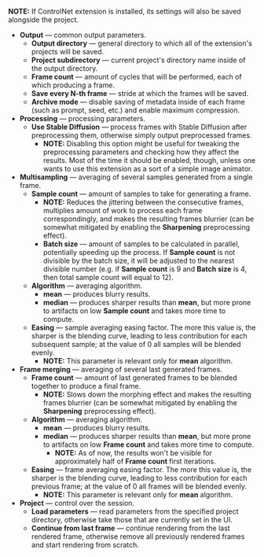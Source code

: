**NOTE:** If ControlNet extension is installed, its settings will also be saved alongside the project.

* **Output** — common output parameters.
    * **Output directory** — general directory to which all of the extension's projects will be saved.
    * **Project subdirectory** — current project's directory name inside of the output directory.
    * **Frame count** — amount of cycles that will be performed, each of which producing a frame.
    * **Save every N-th frame** — stride at which the frames will be saved.
    * **Archive mode** — disable saving of metadata inside of each frame (such as prompt, seed, etc.) and enable maximum compression.
* **Processing** — processing parameters.
    * **Use Stable Diffusion** — process frames with Stable Diffusion after preprocessing them, otherwise simply output preprocessed frames.
        * **NOTE:** Disabling this option might be useful for tweaking the preprocessing parameters and checking how they affect the results. Most of the time it should be enabled, though, unless one wants to use this extension as a sort of a simple image animator.
* **Multisampling** — averaging of several samples generated from a single frame.
    * **Sample count** — amount of samples to take for generating a frame.
        * **NOTE:** Reduces the jittering between the consecutive frames, multiplies amount of work to process each frame correspondingly, and makes the resulting frames blurrier (can be somewhat mitigated by enabling the **Sharpening** preprocessing effect).
        * **Batch size** — amount of samples to be calculated in parallel, potentially speeding up the process. If **Sample count** is not divisible by the batch size, it will be adjusted to the nearest divisible number (e.g. if **Sample count** is 9 and **Batch size** is 4, then total sample count will equal to 12).
    * **Algorithm** — averaging algorithm.
        * **mean** — produces blurry results.
        * **median** — produces sharper results than **mean**, but more prone to artifacts on low **Sample count** and takes more time to compute.
    * **Easing** — sample averaging easing factor. The more this value is, the sharper is the blending curve, leading to less contribution for each subsequent sample; at the value of 0 all samples will be blended evenly.
        * **NOTE:** This parameter is relevant only for **mean** algorithm.
* **Frame merging** — averaging of several last generated frames.
    * **Frame count** — amount of last generated frames to be blended together to produce a final frame.
        * **NOTE:** Slows down the morphing effect and makes the resulting frames blurrier (can be somewhat mitigated by enabling the **Sharpening** preprocessing effect).
    * **Algorithm** — averaging algorithm.
        * **mean** — produces blurry results.
        * **median** — produces sharper results than **mean**, but more prone to artifacts on low **Frame count** and takes more time to compute.
            * **NOTE:** As of now, the results won't be visible for approximately half of **Frame count** first iterations.
    * **Easing** — frame averaging easing factor. The more this value is, the sharper is the blending curve, leading to less contribution for each previous frame; at the value of 0 all frames will be blended evenly.
        * **NOTE:** This parameter is relevant only for **mean** algorithm.
* **Project** — control over the session.
    * **Load parameters** — read parameters from the specified project directory, otherwise take those that are currently set in the UI.
    * **Continue from last frame** — continue rendering from the last rendered frame, otherwise remove all previously rendered frames and start rendering from scratch.
